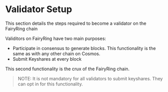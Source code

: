 # Validator Setup

This section details the steps required to become a validator on the FairyRing chain

Validitors on FairyRing have two main purposes:

- Participate in consensus to generate blocks. This functionality is the same as with any other chain on Cosmos.
- Submit Keyshares at every block

This second functionality is the crux of the FairyRing chain.

> NOTE: It is not mandatory for all validators to submit keyshares. They can opt in for this functionality.
